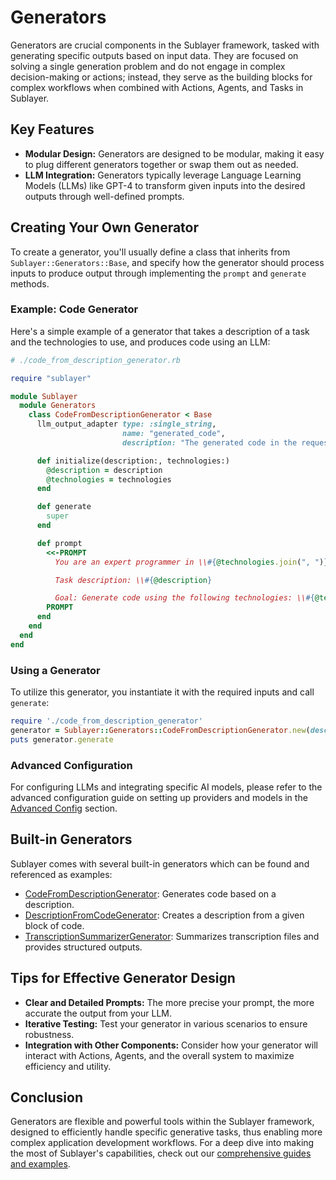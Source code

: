 # Generators

Generators are crucial components in the Sublayer framework, tasked with generating specific outputs based on input data. They are focused on solving a single generation problem and do not engage in complex decision-making or actions; instead, they serve as the building blocks for complex workflows when combined with Actions, Agents, and Tasks in Sublayer.

## Key Features

- **Modular Design:** Generators are designed to be modular, making it easy to plug different generators together or swap them out as needed.
- **LLM Integration:** Generators typically leverage Language Learning Models (LLMs) like GPT-4 to transform given inputs into the desired outputs through well-defined prompts.

## Creating Your Own Generator

To create a generator, you'll usually define a class that inherits from `Sublayer::Generators::Base`, and specify how the generator should process inputs to produce output through implementing the `prompt` and `generate` methods.

### Example: Code Generator

Here's a simple example of a generator that takes a description of a task and the technologies to use, and produces code using an LLM:

```ruby
# ./code_from_description_generator.rb

require "sublayer"

module Sublayer
  module Generators
    class CodeFromDescriptionGenerator < Base
      llm_output_adapter type: :single_string,
                         name: "generated_code",
                         description: "The generated code in the requested language"

      def initialize(description:, technologies:)
        @description = description
        @technologies = technologies
      end

      def generate
        super
      end

      def prompt
        <<-PROMPT
          You are an expert programmer in \\#{@technologies.join(", ")}.

          Task description: \\#{@description}

          Goal: Generate code using the following technologies: \\#{@technologies.join(", ")}.
        PROMPT
      end
    end
  end
end
```

### Using a Generator

To utilize this generator, you instantiate it with the required inputs and call `generate`:

```ruby
require './code_from_description_generator'
generator = Sublayer::Generators::CodeFromDescriptionGenerator.new(description: 'A calculator function', technologies: ['Ruby'])
puts generator.generate
```

### Advanced Configuration

For configuring LLMs and integrating specific AI models, please refer to the advanced configuration guide on setting up providers and models in the [Advanced Config](docs/advanced_config.md) section.

## Built-in Generators

Sublayer comes with several built-in generators which can be found and referenced as examples:

- [CodeFromDescriptionGenerator](https://github.com/sublayerapp/sublayer/blob/main/examples/code_from_description_generator.rb): Generates code based on a description.
- [DescriptionFromCodeGenerator](https://github.com/sublayerapp/sublayer/blob/main/examples/description_from_code_generator.rb): Creates a description from a given block of code.
- [TranscriptionSummarizerGenerator](https://github.com/sublayerapp/sublayer/blob/main/examples/transcription_summarizer.rb): Summarizes transcription files and provides structured outputs.

## Tips for Effective Generator Design

- **Clear and Detailed Prompts:** The more precise your prompt, the more accurate the output from your LLM.
- **Iterative Testing:** Test your generator in various scenarios to ensure robustness.
- **Integration with Other Components:** Consider how your generator will interact with Actions, Agents, and the overall system to maximize efficiency and utility.

## Conclusion

Generators are flexible and powerful tools within the Sublayer framework, designed to efficiently handle specific generative tasks, thus enabling more complex application development workflows. For a deep dive into making the most of Sublayer's capabilities, check out our [comprehensive guides and examples](docs/guides/overview.md).